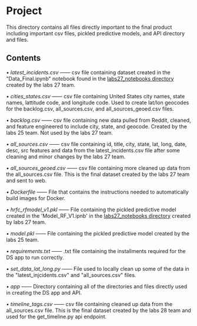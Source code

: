 # Project

This directory contains all files directly important to the final product including important csv files, pickled predictive models, and API directory and files.

## Contents

*• latest_incidents.csv* —— csv file containing dataset created in the "Data_Final.ipynb" notebook found in the [labs27_notebooks directory](https://github.com/Lambda-School-Labs/Labs27-C-HRF-DS/tree/main/labs27_notebooks) created by the labs 27 team.

*• cities_states.csv* —— csv file containing United States city names, state names, lattitude code, and longitude code. Used to create lat/lon geocodes for the backlog.csv, all_sources.csv, and all_sources_geoed.csv files.

*• backlog.csv* —— csv file containing new data pulled from Reddit, cleaned, and feature engineered to include city, state, and geocode. Created by the labs 25 team. Not used by the labs 27 team.

*• all_sources.csv* —— csv file containing id, title, city, state, lat, long, date, desc, src features and data from the latest_incidents.csv file after some cleaning and minor changes by the labs 27 team.

*• all_sources_geoed.csv* —— csv file containing more cleaned up data from the all_sources.csv file. This is the final dataset created by the labs 27 team and sent to web. 

*• Dockerfile* —— File that contains the instructions needed to automatically build images for Docker.

*• hrfc_rfmodel_v1.pkl* —— File containing the pickled predictive model created in the 'Model_RF_V1.ipnb' in the [labs27_notebooks directory](https://github.com/Lambda-School-Labs/Labs27-C-HRF-DS/tree/main/labs27_notebooks) created by labs 27 team.

*• model.pkl* —— File containing the pickled predictive model created by the labs 25 team.

*• requirements.txt* —— .txt file containing the installments required for the DS app to run correctly.

*• set_data_lat_long.py* —— File used to locally clean up some of the data in the "latest_injcidents.csv" and "all_sources.csv" files.

*• app* —— Directory containing all of the directories and files directly used in creating the DS app and API. 

*• timeline_tags.csv* —— csv file containing cleaned up data from the all_sources.csv file. This is the final dataset created by the labs 28 team and used for the get_timeline.py api endpoint.
